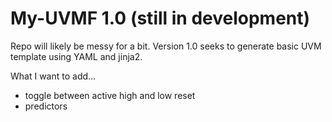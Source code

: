 # My-UVMF 1.0 (still in development)

Repo will likely be messy for a bit. Version 1.0 seeks to generate basic UVM template using YAML and jinja2.


What I want to add...
- toggle between active high and low reset
- predictors
